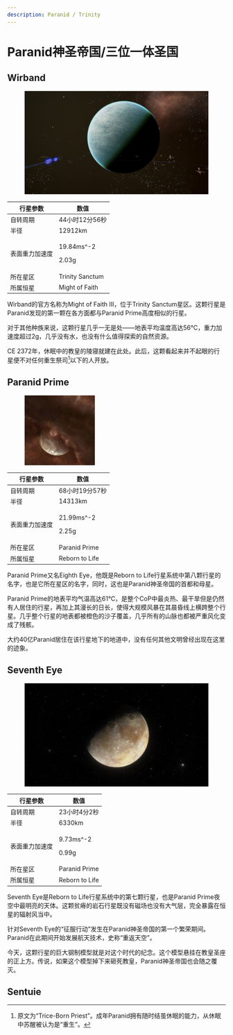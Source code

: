 ```yaml
---
description: Paranid / Trinity
---
```


# Paranid神圣帝国/三位一体圣国

## Wirband

<figure><img src="../.gitbook/assets/TS3.jpg" alt=""><figcaption></figcaption></figure>

| 行星参数    | 数值                            |
| ------- | ----------------------------- |
| 自转周期    | 44小时12分56秒                    |
| 半径      | 12912km                       |
| 表面重力加速度 | <p>19.84ms^-2</p><p>2.03g</p> |
| 所在星区    | Trinity Sanctum               |
| 所属恒星    | Might of Faith                |

Wirband的官方名称为Might of Faith Ⅲ，位于Trinity Sanctum星区。这颗行星是Paranid发现的第一颗在各方面都与Paranid Prime高度相似的行星。

对于其他种族来说，这颗行星几乎一无是处——地表平均温度高达56℃，重力加速度超过2g，几乎没有水，也没有什么值得探索的自然资源。

CE 2372年，休眠中的教皇的陵寝就建在此处。此后，这颗看起来并不起眼的行星便不对任何重生祭司[^1]以下的人开放。

## Paranid Prime

<figure><img src="../.gitbook/assets/paranid prime.jpg" alt=""><figcaption></figcaption></figure>

| 行星参数    | 数值                            |
| ------- | ----------------------------- |
| 自转周期    | 68小时19分57秒                    |
| 半径      | 14313km                       |
| 表面重力加速度 | <p>21.99ms^-2</p><p>2.25g</p> |
| 所在星区    | Paranid Prime                 |
| 所属恒星    | Reborn to Life                |

Paranid Prime又名Eighth Eye，他既是Reborn to Life行星系统中第八颗行星的名字，也是它所在星区的名字，同时，这也是Paranid神圣帝国的首都和母星。

Paranid Prime的地表平均气温高达61℃，是整个CoP中最炎热、最干旱但是仍然有人居住的行星，再加上其漫长的日长，使得大规模风暴在其晨昏线上横跨整个行星。几乎整个行星的地表都被橙色的沙子覆盖，几乎所有的山脉也都被严重风化变成了残骸。

大约40亿Paranid居住在该行星地下的地道中，没有任何其他文明曾经出现在这里的迹象。

## Seventh Eye

<figure><img src="../.gitbook/assets/Seventh Eye.jpg" alt=""><figcaption></figcaption></figure>

| 行星参数    | 数值                           |
| ------- | ---------------------------- |
| 自转周期    | 23小时4分2秒                     |
| 半径      | 6330km                       |
| 表面重力加速度 | <p>9.73ms^-2</p><p>0.99g</p> |
| 所在星区    | Paranid Prime                |
| 所属恒星    | Reborn to Life               |

Seventh Eye是Reborn to Life行星系统中的第七颗行星，也是Paranid Prime夜空中最明亮的天体。这颗贫瘠的岩石行星既没有磁场也没有大气层，完全暴露在恒星的辐射风当中。

针对Seventh Eye的“征服行动”发生在Paranid神圣帝国的第一个繁荣期间。Paranid在此期间开始发展航天技术，史称“重返天空”。

今天，这颗行星的巨大钢制模型就是对这个时代的纪念。这个模型悬挂在教皇圣座的正上方。传说，如果这个模型掉下来砸死教皇，Paranid神圣帝国也会随之覆灭。

## Sentuie



[^1]: 原文为“Trice-Born Priest”。成年Paranid拥有随时结茧休眠的能力，从休眠中苏醒被认为是“重生”。
